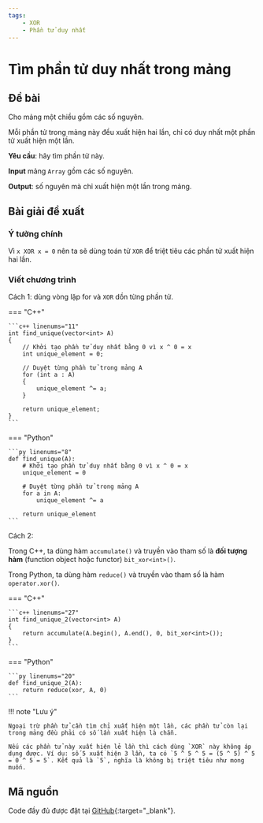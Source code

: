 ```yaml
---
tags:
    - XOR
    - Phần tử duy nhất
---
```


# Tìm phần tử duy nhất trong mảng

## Đề bài

Cho mảng một chiều gồm các số nguyên.

Mỗi phần tử trong mảng này đều xuất hiện hai lần, chỉ có duy nhất một phần tử xuất hiện một lần.

**Yêu cầu**: hãy tìm phần tử này.

**Input** mảng `Array` gồm các số nguyên.

**Output**: số nguyên mà chỉ xuất hiện một lần trong mảng.

## Bài giải đề xuất

### Ý tưởng chính

Vì `x XOR x = 0` nên ta sẽ dùng toán tử `XOR` để triệt tiêu các phần tử xuất hiện hai lần.

### Viết chương trình

Cách 1: dùng vòng lặp for và `XOR` dồn từng phần tử.

=== "C++"

    ```c++ linenums="11"
    int find_unique(vector<int> A)
    {
        // Khởi tạo phần tử duy nhất bằng 0 vì x ^ 0 = x
        int unique_element = 0;

        // Duyệt từng phần tử trong mảng A
        for (int a : A)
        {
            unique_element ^= a;
        }

        return unique_element;
    }
    ```
=== "Python"

    ```py linenums="8"
    def find_unique(A):
        # Khởi tạo phần tử duy nhất bằng 0 vì x ^ 0 = x
        unique_element = 0

        # Duyệt từng phần tử trong mảng A
        for a in A:
            unique_element ^= a

        return unique_element
    ```

Cách 2:

Trong C++, ta dùng hàm `accumulate()` và truyền vào tham số là **đối tượng hàm** (function object hoặc functor) `bit_xor<int>()`.

Trong Python, ta dùng hàm `reduce()` và truyền vào tham số là hàm `operator.xor()`.

=== "C++"

    ```c++ linenums="27"
    int find_unique_2(vector<int> A)
    {
        return accumulate(A.begin(), A.end(), 0, bit_xor<int>());
    }
    ```
=== "Python"

    ```py linenums="20"
    def find_unique_2(A):
        return reduce(xor, A, 0)
    ```

!!! note "Lưu ý"

    Ngoại trừ phần tử cần tìm chỉ xuất hiện một lần, các phần tử còn lại trong mảng đều phải có số lần xuất hiện là chẵn.
    
    Nếu các phần tử này xuất hiện lẻ lần thì cách dùng `XOR` này không áp dụng được. Ví dụ: số 5 xuất hiện 3 lần, ta có `5 ^ 5 ^ 5 = (5 ^ 5) ^ 5 = 0 ^ 5 = 5`. Kết quả là `5`, nghĩa là không bị triệt tiêu như mong muốn.

## Mã nguồn

Code đầy đủ được đặt tại [GitHub](https://github.com/vtchitruong/thnc/tree/main/bitwise/find_unique){:target="_blank"}.
